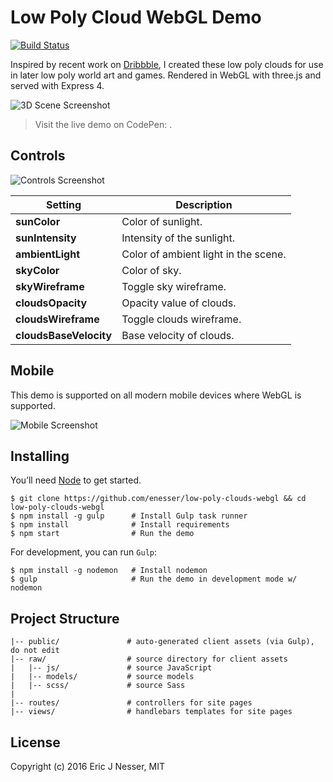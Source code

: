 ﻿Low Poly Cloud WebGL Demo
==========

[![Build Status](https://travis-ci.org/enesser/low-poly-clouds-webgl.svg?branch=master)](https://travis-ci.org/enesser/low-poly-clouds-webgl.svg?branch=master)

Inspired by recent work on [Dribbble](https://dribbble.com/), I created
these low poly clouds for use in later low poly world art and games. Rendered in WebGL with three.js and served with Express 4.

![3D Scene Screenshot](https://cloud.githubusercontent.com/assets/5659221/18879899/9488cce0-849b-11e6-86a7-3f314762b2f2.png)

> Visit the live demo on CodePen: []().

## Controls

![Controls Screenshot]()

Setting                 | Description
------------------------| ----------------------------
**sunColor**            | Color of sunlight.
**sunIntensity**        | Intensity of the sunlight.
**ambientLight**        | Color of ambient light in the scene.
**skyColor**   | Color of sky.
**skyWireframe**     | Toggle sky wireframe.
**cloudsOpacity**   | Opacity value of clouds.
**cloudsWireframe** | Toggle clouds wireframe.
**cloudsBaseVelocity**       | Base velocity of clouds.

## Mobile

This demo is supported on all modern mobile devices where WebGL is supported.

![Mobile Screenshot]()

## Installing

You’ll need [Node](https://nodejs.org/en/download/package-manager/) to get started.

```shell
$ git clone https://github.com/enesser/low-poly-clouds-webgl && cd low-poly-clouds-webgl
$ npm install -g gulp      # Install Gulp task runner
$ npm install              # Install requirements
$ npm start                # Run the demo
```

For development, you can run ``Gulp``:

```shell
$ npm install -g nodemon   # Install nodemon
$ gulp                     # Run the demo in development mode w/ nodemon
```

## Project Structure

```
|-- public/               # auto-generated client assets (via Gulp), do not edit
|-- raw/                  # source directory for client assets
|   |-- js/               # source JavaScript
|   |-- models/           # source models
|   |-- scss/             # source Sass
|
|-- routes/               # controllers for site pages
|-- views/                # handlebars templates for site pages
```

## License
Copyright (c) 2016 Eric J Nesser, MIT